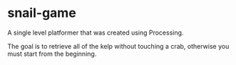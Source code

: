 # snail-game
A single level platformer that was created using Processing.

The goal is to retrieve all of the kelp without touching a crab, otherwise you must start from the beginning.
